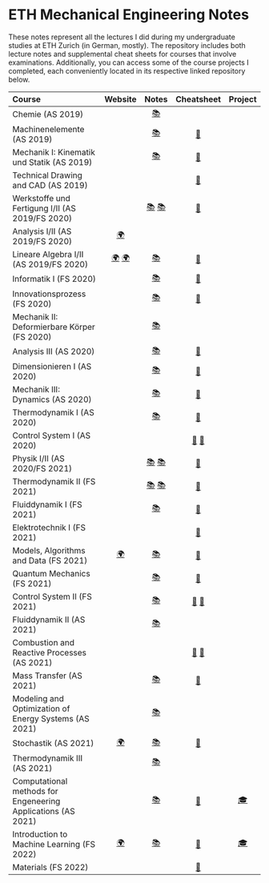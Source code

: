 # ETH Mechanical Engineering Notes

These notes represent all the lectures I did during my undergraduate studies at ETH Zurich (in German, mostly). The repository includes both lecture notes and supplemental cheat sheets for courses that involve examinations. Additionally, you can access some of the course projects I completed, each conveniently located in its respective linked repository below. 

| Course                                                       |                           Website                            |  Notes  |    Cheatsheet    |                           Project                            |
| :----------------------------------------------------------- | :----------------------------------------------------------: | :-----: | :--------------: | :----------------------------------------------------------: |
| Chemie       (AS 2019)       |    |     [:books:](https://github.com/majkevh/eth-mavt/blob/main/notes/chemie/)     |                  |  |
| Machinenelemente       (AS 2019)       |    |     [:books:](https://github.com/majkevh/eth-mavt/blob/main/notes/Machinelemente_I.pdf)     |        [:page_with_curl:](https://github.com/majkevh/eth-mavt/blob/main/cheatsheets/zfdef.pdf)              |  |
| Mechanik I: Kinematik und Statik       (AS 2019)       |    |     [:books:](https://github.com/majkevh/eth-mavt/blob/main/notes/Mitschrift_Mech1.pdf)     |        [:page_with_curl:](https://github.com/majkevh/eth-mavt/blob/main/cheatsheets/Mechanik_I_ZF.pdf)              |  |
| Technical Drawing and CAD      (AS 2019)       |    |         |        [:page_with_curl:](https://github.com/majkevh/eth-mavt/blob/main/cheatsheets/ZusammenfassungCADEhrat-Hildisch.pdf)              |  |
| Werkstoffe und Fertigung I/II       (AS 2019/FS 2020)       |    |     [:books:](https://github.com/majkevh/eth-mavt/blob/main/notes/WuF1_HS19.pdf)  [:books:](https://github.com/majkevh/eth-mavt/blob/main/notes/WuF2_FS20.pdf)   |        [:page_with_curl:](https://github.com/majkevh/eth-mavt/blob/main/cheatsheets/wuf.pdf)              |  |
| Analysis I/II  (AS 2019/FS 2020)                             | [:earth_africa:](https://metaphor.ethz.ch/x/2019/hs/401-0261-G0L/)    | |  |                               |
| Lineare Algebra I/II  (AS 2019/FS 2020)              |  [:earth_africa:](https://metaphor.ethz.ch/x/2019/hs/401-0171-00L/) [:earth_africa:](https://metaphor.ethz.ch/x/2020/fs/401-0172-00L//)   |     [:books:](https://github.com/majkevh/eth-mavt/blob/main/notes/linalg1/)      |   [:page_with_curl:](https://github.com/majkevh/eth-mavt/blob/main/cheatsheets/linalg.pdf)          |  |
| Informatik I  (FS 2020)              |    |     [:books:](https://github.com/majkevh/eth-mavt/blob/main/notes/Skript_Info_I.pdf)      |   [:page_with_curl:](https://github.com/majkevh/eth-mavt/blob/main/cheatsheets/InformatikI.pdf)          |  |
| Innovationsprozess  (FS 2020)              |    |     [:books:](https://github.com/majkevh/eth-mavt/blob/main/notes/Skript_Info_I.pdf)    |   [:page_with_curl:](https://github.com/majkevh/eth-mavt/blob/main/cheatsheets/IP_MIO.pdf)          |  |
| Mechanik II: Deformierbare Körper  (FS 2020)              |    |     [:books:](https://github.com/majkevh/eth-mavt/blob/main/notes/scriptmc2.pdf)    |           |  |
| Analysis III (AS 2020)              |    |     [:books:](https://github.com/majkevh/eth-mavt/blob/main/notes/AnalysisIII-MAVTMATL7.pdf)    |     [:page_with_curl:](https://github.com/majkevh/eth-mavt/blob/main/cheatsheets/a3.pdf)         |  |
| Dimensionieren I (AS 2020)              |    |     [:books:](https://github.com/majkevh/eth-mavt/blob/main/notes/dim1_skript_2019.pdf)    |     [:page_with_curl:](https://github.com/majkevh/eth-mavt/blob/main/cheatsheets/dim1.pdf)         |  |
| Mechanik III: Dynamics  (AS 2020)              |    |     [:books:](https://github.com/majkevh/eth-mavt/blob/main/notes/Dynamics_LectureNotes.pdf)    |     [:page_with_curl:](https://github.com/majkevh/eth-mavt/blob/main/cheatsheets/Dynamics_FormulaCollection.pdf)         |  |
| Thermodynamik I (AS 2020)              |    |     [:books:](https://github.com/majkevh/eth-mavt/blob/main/notes/ThDI_Skript.pdf)    |     [:page_with_curl:](https://github.com/majkevh/eth-mavt/blob/main/cheatsheets/t1.pdf)         |  |
| Control System I (AS 2020)              |    |     |     [:page_with_curl:](https://github.com/majkevh/eth-mavt/blob/main/cheatsheets/fcs1.pdf)     [:page_with_curl:](https://github.com/majkevh/eth-mavt/blob/main/cheatsheets/cs1.pdf)     |  |
| Physik I/II (AS 2020/FS 2021)              |    |     [:books:](https://github.com/majkevh/eth-mavt/blob/main/notes/HS2020-MAVT-Skript-Physik-2020-09-04.pdf)  [:books:](https://github.com/majkevh/eth-mavt/blob/main/notes/physik2Z.pdf)   |     [:page_with_curl:](https://github.com/majkevh/eth-mavt/blob/main/cheatsheets/p12.pdf)         |  |
| Thermodynamik II (FS 2021)              |    |     [:books:](https://github.com/majkevh/eth-mavt/blob/main/notes/ThDII_Skript.pdf)   [:books:](https://github.com/majkevh/eth-mavt/blob/main/notes/capssk.pdf)   |     [:page_with_curl:](https://github.com/majkevh/eth-mavt/blob/main/cheatsheets/t2.pdf)         |  |
| Fluiddynamik I (FS 2021)              |    |     [:books:](https://github.com/majkevh/eth-mavt/blob/main/notes/Kurzskript_Fluid1.pdf)    |     [:page_with_curl:](https://github.com/majkevh/eth-mavt/blob/main/cheatsheets/Formelsammlung_2021.pdf)         |  |
| Elektrotechnik I (FS 2021)              |    |         |     [:page_with_curl:](https://github.com/majkevh/eth-mavt/blob/main/cheatsheets/ET1_Formelsammlung.pdf)         |  |
| Models, Algorithms and Data (FS 2021)      |  [:earth_africa:](https://www.cse-lab.ethz.ch/teaching/mad_fs21/)    |     [:books:](https://github.com/majkevh/eth-mavt/blob/main/notes/ModelsAlgorithmsData.pdf.pdf)    |     [:page_with_curl:](https://github.com/majkevh/eth-mavt/blob/main/cheatsheets/mad.pdf)         |  |
| Quantum Mechanics (FS 2021)              |    |     [:books:](https://github.com/majkevh/eth-mavt/blob/main/notes/Introduction_to_Quantum_Mechanics_2nd_edition.pdf)    |     [:page_with_curl:](https://github.com/majkevh/eth-mavt/blob/main/cheatsheets/QM_ZF.pdf)         |  |
| Control System II (FS 2021)              |    |     [:books:](https://github.com/majkevh/eth-mavt/blob/main/notes/RT2Skript_v2.pdf)    |      [:page_with_curl:](https://github.com/majkevh/eth-mavt/blob/main/cheatsheets/fcs2.pdf)     [:page_with_curl:](https://github.com/majkevh/eth-mavt/blob/main/cheatsheets/cs2.pdf)           |  |
| Fluiddynamik II (AS 2021)              |    |     [:books:](https://github.com/majkevh/eth-mavt/blob/main/notes/Fluid2_HS2021.pdf)    |           |  |
| Combustion and Reactive Processes (AS 2021)              |    |        |     [:page_with_curl:](https://github.com/majkevh/eth-mavt/blob/main/cheatsheets/comb1.jpeg)    [:page_with_curl:](https://github.com/majkevh/eth-mavt/blob/main/cheatsheets/comb2.jpeg)        |  |
| Mass Transfer (AS 2021)              |    |     [:books:](https://github.com/majkevh/eth-mavt/blob/main/notes/Cussler_e_diffusion_mass_transfer_in_flu.pdf)    |     [:page_with_curl:](https://github.com/majkevh/eth-mavt/blob/main/cheatsheets/MT_ZF.pdf)         |  |
|  Modeling and Optimization of Energy Systems (AS 2021)              |    |     [:books:](https://github.com/majkevh/eth-mavt/blob/main/notes/moses/)    |     |  |
| Stochastik (AS 2021)              |  [:earth_africa:](https://metaphor.ethz.ch/x/2021/hs/401-0603-00L/)    |     [:books:](https://github.com/majkevh/eth-mavt/blob/main/notes/stok.pdf)    |     [:page_with_curl:](https://github.com/majkevh/eth-mavt/blob/main/cheatsheets/stokzf.pdf)         |  |
| Thermodynamik III (AS 2021)              |    |     [:books:](https://github.com/majkevh/eth-mavt/blob/main/notes/thermo3/)    |        |  |
| Computational methods for Engeneering Applications (AS 2021)              |    |     [:books:](https://github.com/majkevh/eth-mavt/blob/main/notes/cmeask.pdf)    |     [:page_with_curl:](https://github.com/majkevh/eth-mavt/blob/main/cheatsheets/smeazf.pdf)         | [:mortar_board:](https://github.com/majkevh/eth-mavt/blob/main/notes/cmea_projects/) |
| Introduction to Machine Learning (FS 2022)              |   [:earth_africa:](https://las.inf.ethz.ch/teaching/introml-s22)   |     [:books:](https://github.com/majkevh/eth-mavt/blob/main/notes/introml-math-recap.pdf)    |        [:page_with_curl:](https://github.com/majkevh/eth-mavt/blob/main/cheatsheets/imlzf.pdf)       | [:mortar_board:](https://github.com/majkevh/eth-intro-ml-fs22) |
| Materials (FS 2022)              |    |        |        [:page_with_curl:](https://github.com/majkevh/eth-mavt/blob/main/cheatsheets/matzf.pdf)     |  |



